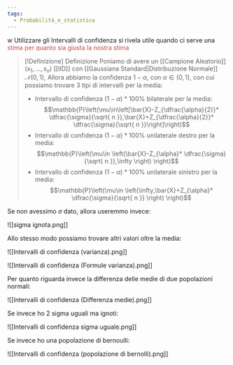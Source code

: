 ```yaml
---
tags:
  - Probabilità_e_statistica
---
```

w
Utilizzare gli Intervalli di confidenza si rivela utile quando ci serve una <font color="#c0504d">stima per quanto sia giusta la nostra stima</font>

>[!Definizione]  Definizione
>Poniamo di avere un [[Campione Aleatorio]] $(x_{1},\dots,x_n)$ [[IID]] con [[Gaussiana Standard|Distribuzione Normale]] $\mathcal{N}(0,1)$, 
>Allora abbiamo la confidenza $1-\alpha$, con $\alpha\in(0,1)$, con cui possiamo trovare 3 tipi di intervalli per la media:
>- Intervallo di confidenza $(1-\alpha)*100\%$ bilaterale per la media:
>$$\mathbb{P}\left(\mu\in\left[\bar{X}-Z_{\dfrac{\alpha}{2}}* \dfrac{\sigma}{\sqrt{ n }},\bar{X}+Z_{\dfrac{\alpha}{2}}* \dfrac{\sigma}{\sqrt{ n }}\right]\right)$$
>- Intervallo di confidenza $(1-\alpha)*100\%$ unilaterale destro per la media:
>$$\mathbb{P}\left(\mu\in \left(\bar{X}-Z_{\alpha}* \dfrac{\sigma}{\sqrt{ n }},\infty \right) \right)$$
>- Intervallo di confidenza $(1-\alpha)*100\%$ unilaterale sinistro per la media:
>$$\mathbb{P}\left(\mu\in \left(\infty,\bar{X}+Z_{\alpha}* \dfrac{\sigma}{\sqrt{ n }} \right) \right)$$

Se non avessimo $\sigma$ dato, allora useremmo invece:

![[sigma ignota.png]]

Allo stesso modo possiamo trovare altri valori oltre la media:

![[Intervalli di confidenza (varianza).png]]

![[Intervalli di confidenza (Formule varianza).png]]

Per quanto riguarda invece la differenza delle medie di due popolazioni normali:

![[Intervalli di confidenza (Differenza medie).png]]

Se invece ho 2 sigma uguali ma ignoti:

![[Intervalli di confidenza sigma uguale.png]]

Se invece ho una popolazione di bernoulli:

![[Intervalli di confidenza (popolazione di bernolli).png]]